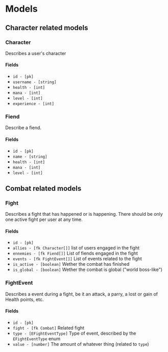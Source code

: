 ﻿# Models

## Character related models

### Character

Describes a user's character

#### Fields

- `id - [pk]`
- `username - [string]`
- `health - [int]`
- `mana - [int]`
- `level - [int]`
- `experience - [int]`

### Fiend

Describe a fiend.

#### Fields

- `id - [pk]`
- `name - [string]`
- `health - [int]`
- `mana - [int]`
- `level - [int]`

## Combat related models

### Fight

Describes a fight that has happened or is happening.
There should be only one active fight per user at any time.

#### Fields

- `id - [pk]`
- `allies - [fk Character[]]` list of users engaged in the fight
- `ennemies - [fk Fiend[]]` List of fiends engaged in the fight
- `events - [fk FightEvent[]]` List of events related to the fight
- `is_active - [boolean]` Wether the combat has finished
- `is_global - [boolean]` Wether the combat is global ("world boss-like")

### FightEvent

Describes a event during a fight, be it an attack, a parry, a lost or gain of Health points, etc.

#### Fields

- `id - [pk]`
- `fight - [fk Combat]` Related fight
- `type - [EFightEventType]` Type of event, described by the `EFightEventType` enum
- `value - [number]` The amount of whatever thing (related to `type`)